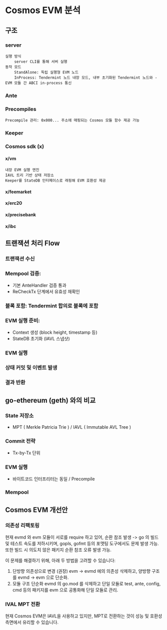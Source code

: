# Cosmos EVM 분석

## 구조

### server
    실행 방식
        server CLI를 통해 서버 실행
    동작 모드
        StandAlone: 독립 실행형 EVM 노드
        InProcess: Tendermint 노드 내장 모드, 내부 초기화된 Tendermint 노드와 - EVM 모듈 간 ABCI in-process 통신

### Ante

### Precompiles
    Precompile 관리: 0x000... 주소에 매핑되는 Cosmos 모듈 함수 제공 가능

### Keeper

### Cosmos sdk (x)

#### x/vm
    내장 EVM 실행 엔진
    IAVL 트리 기반 상태 저장소
    Keeper를 StateDB 인터페이스로 래핑해 EVM 호환성 제공

#### x/feemarket

#### x/erc20

#### x/precisebank

#### x/ibc


## 트랜잭션 처리 Flow

### 트랜잭션 수신

### Mempool 검증:
- 기본 AnteHandler 검증 통과
- ReCheckTx 단계에서 유효성 재확인

### 블록 포함: Tendermint 합의로 블록에 포함

### EVM 실행 준비:
- Context 생성 (block height, timestamp 등)
- StateDB 초기화 (IAVL 스냅샷)

### EVM 실행

### 상태 커밋 및 이벤트 발생

### 결과 반환

## go-ethereum (geth) 와의 비교
### State 저장소
- MPT ( Merkle Patricia Trie ) / IAVL ( Immutable AVL Tree )
### Commit 전략
- Tx-by-Tx 단위 
### EVM 실행
- 바이트코드 인터프리터는 동일 / Precompile
### Mempool 

## Cosmos EVM 개선안

### 의존성 리팩토링
현재 evmd 와 evm 모듈이 서로를 require 하고 있어, 순환 참조 발생
-> go 의 빌드 및 테스트 속도를 저하시키며, gopls, gofmt 등의 포맷팅 도구에서도 문제 발생 가능.
또한 빌드 시 의도치 않은 패키지 순환 참조 오류 발생 가능.

이 문제를 해결하기 위해, 아래 두 방법을 고려할 수 있습니다:
1. 단방향 의존성으로 변경 (권장)
evm -> evmd 에의 의존성 삭제하고, 양방향 구조를 evmd -> evm 으로 단순화.
2. 모듈 구조 단순화
evmd 의 go.mod 를 삭제하고 단일 모듈로 test, ante, config, cmd 등의 패키지를 evm 으로 공통화해 단일 모듈로 관리.

### IVAL MPT 전환
현재 Cosmos EVM은 IAVL을 사용하고 있지만, MPT로 전환하는 것이 성능 및 호환성 측면에서 유리할 수 있습니다.